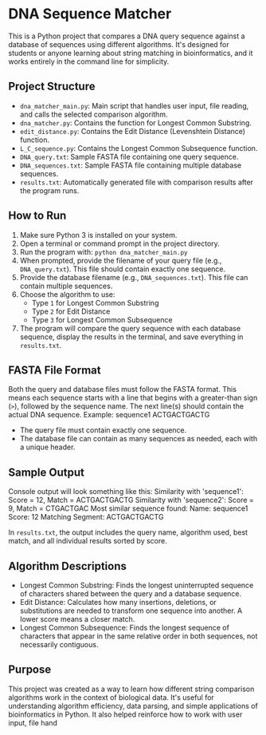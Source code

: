 # DNA Sequence Matcher

This is a Python project that compares a DNA query sequence against a database of sequences using different algorithms. It's designed for students or anyone learning about string matching in bioinformatics, and it works entirely in the command line for simplicity.

## Project Structure

- `dna_matcher_main.py`: Main script that handles user input, file reading, and calls the selected comparison algorithm.
- `dna_matcher.py`: Contains the function for Longest Common Substring.
- `edit_distance.py`: Contains the Edit Distance (Levenshtein Distance) function.
- `L_C_sequence.py`: Contains the Longest Common Subsequence function.
- `DNA_query.txt`: Sample FASTA file containing one query sequence.
- `DNA_sequences.txt`: Sample FASTA file containing multiple database sequences.
- `results.txt`: Automatically generated file with comparison results after the program runs.

## How to Run

1. Make sure Python 3 is installed on your system.
2. Open a terminal or command prompt in the project directory.
3. Run the program with: `python dna_matcher_main.py`
4. When prompted, provide the filename of your query file (e.g., `DNA_query.txt`). This file should contain exactly one sequence.
5. Provide the database filename (e.g., `DNA_sequences.txt`). This file can contain multiple sequences.
6. Choose the algorithm to use:
   - Type `1` for Longest Common Substring
   - Type `2` for Edit Distance
   - Type `3` for Longest Common Subsequence
7. The program will compare the query sequence with each database sequence, display the results in the terminal, and save everything in `results.txt`.

## FASTA File Format

Both the query and database files must follow the FASTA format. This means each sequence starts with a line that begins with a greater-than sign (`>`), followed by the sequence name. The next line(s) should contain the actual DNA sequence. Example:
sequence1 ACTGACTGACTG


- The query file must contain exactly one sequence.
- The database file can contain as many sequences as needed, each with a unique header.

## Sample Output

Console output will look something like this:
Similarity with 'sequence1': Score = 12, Match = ACTGACTGACTG Similarity with 'sequence2': Score = 9, Match = CTGACTGAC Most similar sequence found: Name: sequence1 Score: 12 Matching Segment: ACTGACTGACTG

In `results.txt`, the output includes the query name, algorithm used, best match, and all individual results sorted by score.

## Algorithm Descriptions

- Longest Common Substring: Finds the longest uninterrupted sequence of characters shared between the query and a database sequence.
- Edit Distance: Calculates how many insertions, deletions, or substitutions are needed to transform one sequence into another. A lower score means a closer match.
- Longest Common Subsequence: Finds the longest sequence of characters that appear in the same relative order in both sequences, not necessarily contiguous.

## Purpose

This project was created as a way to learn how different string comparison algorithms work in the context of biological data. It's useful for understanding algorithm efficiency, data parsing, and simple applications of bioinformatics in Python. It also helped reinforce how to work with user input, file hand
